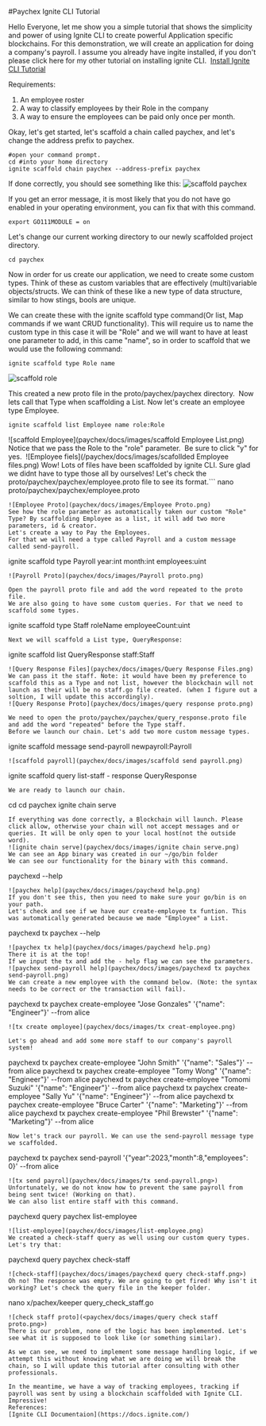 #Paychex Ignite CLI Tutorial

Hello Everyone, let me show you a simple tutorial that shows the simplicity and power of using Ignite CLI to create powerful Application specific blockchains.
For this demonstration, we will create an application for doing a company's payroll. I assume you already have ingite installed, if you don't please click here for my other tutorial on installing ignite CLI. 
[Install Ignite CLI Tutorial](https://medium.com/@himitsu1007/installing-ignite-cli-on-linux-cdf77a5436f3)


Requirements:
1) An employee roster 
2) A way to classify employees by their Role in the company
3) A way to ensure the employees can be paid only once per month.

Okay, let's get started, let's scaffold a chain called paychex, and let's change the address prefix to paychex.

```
#open your command prompt. 
cd #into your home directory
ignite scaffold chain paychex --address-prefix paychex
```
If done correctly, you should see something like this:
![scaffold paychex](/docs/scaffoldpaychex.png)

If you get an error message, it is most likely that you do not have go enabled in your operating environment, you can fix that with this command.
```
export GO111MODULE = on
```
Let's change our current working directory to our newly scaffolded project directory.
```
cd paychex
```
Now in order for us create our application, we need to create some custom types. Think of these as custom variables that are effectively (multi)variable objects/structs. We can think of these like a new type of data structure, similar to how stings, bools are unique.

We can create these with the ignite scaffold type command(Or list, Map commands if we want CRUD functionality). This will require us to name the custom type in this case it will be "Role" and we will want to have at least one parameter to add, in this came "name", so in order to scaffold that we would use the following command:
```
ignite scaffold type Role name
```
![scaffold role](docs/images/scaffoldrole.png)

This created a new proto file in the proto/paychex/paychex directory. 
Now lets call that Type when scaffolding a List. Now let's create an employee type Employee. 
```
ignite scaffold list Employee name role:Role 
```
![scaffold Employee](paychex/docs/images/scaffold Employee List.png)
Notice that we pass the Role to the "role" parameter. 
Be sure to click "y" for yes. 
![Employee fiels](/paychex/docs/images/scafollded Employee files.png)
Wow! Lots of files have been scaffolded by ignite CLI. Sure glad we didnt have to type those all by ourselves!
Let's check the proto/paychex/paychex/employee.proto file to see its format.```
nano proto/paychex/paychex/employee.proto
```
![Employee Proto](paychex/docs/images/Employee Proto.png)
See how the role parameter as automatically taken our custom "Role" Type? By scaffolding Employee as a list, it will add two more parameters, id & creator. 
Let's create a way to Pay the Employees. 
For that we will need a type called Payroll and a custom message called send-payroll. 
```
ignite scaffold type Payroll year:int month:int employees:uint
```
![Payroll Proto](paychex/docs/images/Payroll proto.png)

Open the payroll proto file and add the word repeated to the proto file. 
We are also going to have some custom queries. For that we need to scaffold some types. 
```
ignite scaffold type Staff roleName employeeCount:uint
```
Next we will scaffold a List type, QueryResponse:

```
ignite scaffold list QueryResponse staff:Staff
```
![Query Response Files](paychex/docs/images/Query Response Files.png)
We can pass it the staff. Note: it would have been my preference to scaffold this as a Type and not list, however the blockchain will not launch as their will be no staff.go file created. (when I figure out a soltion, I will update this accordingly). 
![Query Response Proto](paychex/docs/images/query response proto.png)

We need to open the proto/paychex/paychex/query_response.proto file and add the word "repeated" before the Type staff. 
Before we launch our chain. Let's add two more custom message types. 
```
ignite scaffold message send-payroll newpayroll:Payroll  
```
![scaffold payroll](paychex/docs/images/scaffold send payroll.png)
```
ignite scaffold query list-staff - response QueryResponse
```
We are ready to launch our chain. 
```
cd 
cd paychex
ignite chain serve
```
If everything was done correctly, a Blockchain will launch. Please click allow, otherwise your chain will not accept messages and or queries. It will be only open to your local host(not the outside word).
![ignite chain serve](paychex/docs/images/ignite chain serve.png)
We can see an App binary was created in our ~/go/bin folder
We can see our functionality for the binary with this command. 
```
paychexd --help
```
![paychex help](paychex/docs/images/paychexd help.png)
If you don't see this, then you need to make sure your go/bin is on your path. 
Let's check and see if we have our create-employee tx funtion. This was automatically generated because we made "Employee" a List.
```
paychexd tx paychex --help
```
![paychex tx help](paychex/docs/images/paychexd help.png)
There it is at the top! 
If we input the tx and add the - help flag we can see the parameters. 
![paychex send-payroll help](paychex/docs/images/paychexd tx paychex send-payroll.png)
We can create a new employee with the command below. (Note: the syntax needs to be correct or the transaction will fail). 
```
paychexd tx paychex create-employee "Jose Gonzales" '{"name": "Engineer"}' --from alice
```
![tx create omployee](paychex/docs/images/tx creat-employee.png)

Let's go ahead and add some more staff to our company's payroll system! 
```
paychexd tx paychex create-employee "John Smith" '{"name": "Sales"}' --from alice
paychexd tx paychex create-employee "Tomy Wong" '{"name": "Engineer"}' --from alice
paychexd tx paychex create-employee "Tomomi Suzuki" '{"name": "Engineer"}' --from alice
paychexd tx paychex create-employee "Sally Yu" '{"name": "Engineer"}' --from alice
paychexd tx paychex create-employee "Bruce Carter" '{"name": "Marketing"}' --from alice
paychexd tx paychex create-employee "Phil Brewster" '{"name": "Marketing"}' --from alice
```
Now let's track our payroll. We can use the send-payroll message type we scaffolded. 
```
paychexd tx paychex send-payroll '{"year":2023,"month":8,"employees": 0}' --from alice
```
![tx send payrol](paychex/docs/images/tx send-payroll.png>)
Unfortunately, we do not know how to prevent the same payroll from being sent twice! (Working on that). 
We can also list entire staff with this command. 
```
paychexd query paychex list-employee
```
![list-employee](paychex/docs/images/list-employee.png)
We created a check-staff query as well using our custom query types. Let's try that:
```
paychexd query paychex check-staff
```
![check-staff](paychex/docs/images/paychexd query check-staff.png>)
Oh no! The response was empty. We are going to get fired! Why isn't it working? Let's check the query file in the keeper folder. 
```
nano x/pachex/keeper query_check_staff.go
```
![check staff proto](<paychex/docs/images/query check staff proto.png>)
There is our problem, none of the logic has been implemented. Let's see what it is supposed to look like (or something similar). 

As we can see, we need to implement some message handling logic, if we attempt this without knowing what we are doing we will break the chain, so I will update this tutorial after consulting with other professionals. 

In the meantime, we have a way of tracking employees, tracking if payroll was sent by using a blockchain scaffolded with Ignite CLI. Impressive! 
References:
[Ignite CLI Documentaion](https://docs.ignite.com/)
